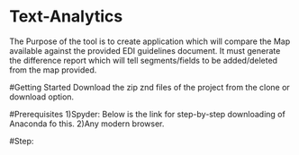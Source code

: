 # Text-Analytics
The Purpose of the tool is to create application which will compare the Map available against the provided EDI guidelines document. 
It must generate the difference report which will tell segments/fields to be added/deleted from the map provided.

#Getting Started
Download the zip znd files of the project from the clone or download option.

#Prerequisites
1)Spyder:
Below is the link for step-by-step downloading of Anaconda fo this.
2)Any modern browser.


#Step:

